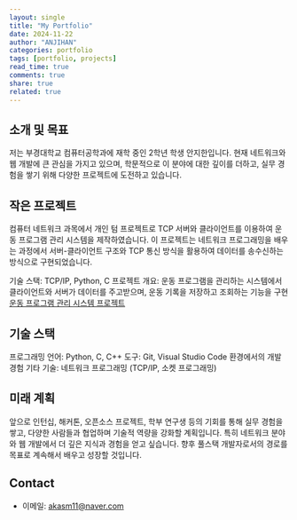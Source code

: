 ```yaml
---
layout: single
title: "My Portfolio"
date: 2024-11-22
author: "ANJIHAN"
categories: portfolio
tags: [portfolio, projects]
read_time: true
comments: true
share: true
related: true
---
```

## 소개 및 목표
저는 부경대학교 컴퓨터공학과에 재학 중인 2학년 학생 안지한입니다. 현재 네트워크와 웹 개발에 큰 관심을 가지고 있으며, 학문적으로 이 분야에 대한 깊이를 더하고, 실무 경험을 쌓기 위해 다양한 프로젝트에 도전하고 있습니다.

## 작은 프로젝트
컴퓨터 네트워크 과목에서 개인 텀 프로젝트로 TCP 서버와 클라이언트를 이용하여 운동 프로그램 관리 시스템을 제작하였습니다. 이 프로젝트는 네트워크 프로그래밍을 배우는 과정에서 서버-클라이언트 구조와 TCP 통신 방식을 활용하여 데이터를 송수신하는 방식으로 구현되었습니다.

기술 스택: TCP/IP, Python, C
프로젝트 개요: 운동 프로그램을 관리하는 시스템에서 클라이언트와 서버가 데이터를 주고받으며, 운동 기록을 저장하고 조회하는 기능을 구현
[운동 프로그램 관리 시스템 프로젝트](https://github.com/anjihan9058/anjihan9058.github.io/blob/main/projects/project.cpp)

## 기술 스택
프로그래밍 언어: Python, C, C++
도구: Git, Visual Studio Code 환경에서의 개발 경험
기타 기술: 네트워크 프로그래밍 (TCP/IP, 소켓 프로그래밍)

## 미래 계획
앞으로 인턴십, 해커톤, 오픈소스 프로젝트, 학부 연구생 등의 기회를 통해 실무 경험을 쌓고, 다양한 사람들과 협업하며 기술적 역량을 강화할 계획입니다. 특히 네트워크 분야와 웹 개발에서 더 깊은 지식과 경험을 얻고 싶습니다. 향후 풀스택 개발자로서의 경로를 목표로 계속해서 배우고 성장할 것입니다.

## Contact
- 이메일: akasm11@naver.com
